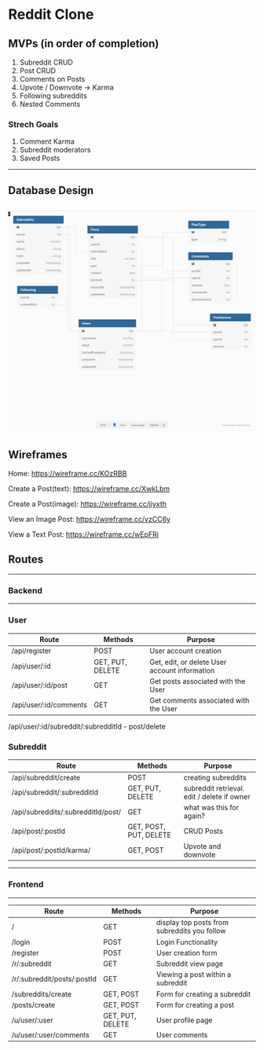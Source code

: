 # Reddit Clone

## MVPs (in order of completion)
1. Subreddit CRUD
2. Post CRUD
3. Comments on Posts
4. Upvote / Downvote -> Karma
5. Following subreddits
6. Nested Comments

### Strech Goals
1. Comment Karma
2. Subreddit moderators
3. Saved Posts

---
## Database Design

![alt text](Database-Design.png "Database")
---

## Wireframes

Home:
https://wireframe.cc/KOzRBB

Create a Post(text):
https://wireframe.cc/XwkLbm

Create a Post(image):
https://wireframe.cc/jiyxth

View an Image Post:
https://wireframe.cc/vzCC6y

View a Text Post:
https://wireframe.cc/wEpFRi

## Routes
---
### Backend
---
### User
| Route                          | Methods                 | Purpose |
| ------------------------------ | ------------------------| ------- |
| /api/register                  | POST                    | User account creation |
| /api/user/:id                  | GET, PUT, DELETE        | Get, edit, or delete User account information |
| /api/user/:id/post             | GET                     | Get posts associated with the User |
| /api/user/:id/comments         | GET                     | Get comments associated with the User |

/api/user/:id/subreddit/:subredditId - post/delete

### Subreddit
| Route                                | Methods                 | Purpose |
| -----------------------------------  | ------------------------| ------- |
| /api/subreddit/create                | POST                    | creating subreddits |
| /api/subreddit/:subredditId          | GET, PUT, DELETE        | subreddit retrieval. edit / delete if owner |
| /api/subreddits/:subredditId/post/   | GET                     | what was this for again? |
| /api/post/:postId                    | GET, POST, PUT, DELETE  | CRUD Posts |
| /api/post/:postId/karma/             | GET, POST               | Upvote and downvote |

---
### Frontend
---
| Route                                | Methods                 | Purpose |
| -----------------------------------  | ------------------------| ------- |
| /                                    | GET                     | display top posts from subreddits you follow |
| /login                               | POST                    | Login Functionality |
| /register                            | POST                    | User creation form |
| /r/:subreddit                        | GET                     | Subreddit view page |
| /r/:subreddit/posts/:postId          | GET                     | Viewing a post within a subreddit |
| /subreddits/create                   | GET, POST               | Form for creating a subreddit |
| /posts/create                        | GET, POST               | Form for creating a post |
| /u/user/:user                        | GET, PUT, DELETE        | User profile page |
| /u/user/:user/comments               | GET                     | User comments |
